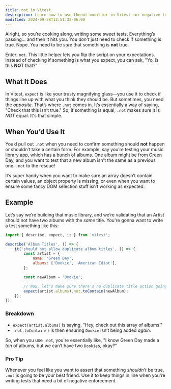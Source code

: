```yaml
---
title: not in Vitest
description: Learn how to use thenot modifier in Vitest for negative testing.
modified: 2024-09-28T12:51:33-06:00
---
```


Alright, so you’re cooking along, writing some sweet tests. Everything’s passing… and then it hits you. You *don't* just need to check if something is true. Nope. You need to be *sure* that something is **not** true.

Enter: `not`. This little helper lets you flip the script on your expectations. Instead of checking if something is what you expect, you can ask, "Yo, is this **NOT** that?"

## What It Does

In Vitest, `expect` is like your trusty magnifying glass—you use it to check if things line up with what you think they should be. But sometimes, you need the *opposite*. That’s where `.not` comes in. It’s essentially a way of saying, "Check that this isn’t true." So, if something is equal, `.not` makes sure it is *NOT* equal. It's that simple.

## When You’d Use It

You’d pull out `.not` when you need to confirm something should **not** happen or shouldn’t take a certain form. For example, say you’re testing your music library app, which has a bunch of albums. One album might be from Green Day, and you want to test that a new album isn't the same as a previous one. `.not` to the rescue!

It’s super handy when you want to make sure an array doesn’t contain certain values, an object property is missing, or even when you want to ensure some fancy DOM selection stuff isn’t working as expected.

## Example

Let’s say we’re building that music library, and we’re validating that an Artist should not have two albums with the *same* title. You're gonna want to write a test something like this:

```javascript
import { describe, expect, it } from 'vitest';

describe('Album Titles', () => {
	it('should not allow duplicate album titles', () => {
		const artist = {
			name: 'Green Day',
			albums: ['Dookie', 'American Idiot'],
		};

		const newAlbum = 'Dookie';

		// Now, let’s make sure there's no duplicate title action going on here
		expect(artist.albums).not.toContain(newAlbum);
	});
});
```

### Breakdown

- `expect(artist.albums)` is saying, "Hey, check out this array of albums."
- `.not.toContain()` is then ensuring `Dookie` isn’t being added *again*.

So, when you use `.not`, you're essentially like, "I know Green Day made a *ton* of albums, but we can’t have two `Dookie`s, okay?"

### Pro Tip

Whenever you feel like you want to assert that something *shouldn’t* be true, `.not` is going to be your best friend. Use it to keep things in line when you're writing tests that need a bit of negative enforcement.

```ts
```
